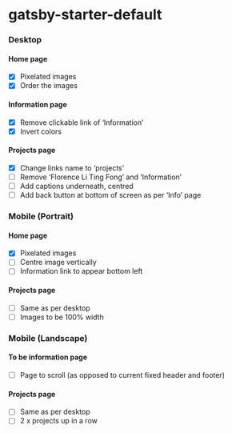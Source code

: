 # gatsby-starter-default


### Desktop

#### Home page
- [x] Pixelated images
- [x] Order the images

#### Information page
- [x] Remove clickable link of ‘Information’
- [x] Invert colors

#### Projects page
- [x] Change links name to ‘projects’
- [ ] Remove ‘Florence Li Ting Fong’ and ‘Information’
- [ ] Add captions underneath, centred
- [ ] Add back button at bottom of screen as per ‘Info’ page

### Mobile (Portrait)

#### Home page
- [x] Pixelated images
- [ ] Centre image vertically
- [ ] Information link to appear bottom left

#### Projects page
- [ ] Same as per desktop
- [ ] Images to be 100% width

### Mobile (Landscape)

#### To be information page
- [ ] Page to scroll (as opposed to current fixed header and footer)

#### Projects page
- [ ] Same as per desktop
- [ ] 2 x projects up in a row
